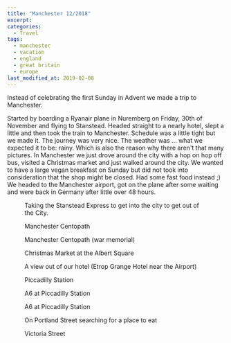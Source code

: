 ```yaml
---
title: "Manchester 12/2018"
excerpt:
categories:
  - Travel
tags:
  - manchester
  - vacation
  - england
  - great britain
  - europe  
last_modified_at: 2019-02-08
---
```

Instead of celebrating the first Sunday in Advent we made a trip to Manchester.

Started by boarding a Ryanair plane in Nuremberg on Friday, 30th of November and flying to Stanstead. Headed straight to a nearly hotel, slept a little and then took the train to Manchester. Schedule was a little tight but we made it. The journey was very nice. The weather was ... what we expected it to be: rainy. Which is also the reason why there aren't that many pictures.
In Manchester we just drove around the city with a hop on hop off bus, visited a Christmas market and just walked around the city. We wanted to have a large vegan breakfast on Sunday but did not took into consideration that the shop might be closed. Had some fast food instead ;) We headed to the Manchester airport, got on the plane after some waiting and were back in Germany after little over 48 hours.

<figure class="align-center"><img src="{{ '/assets/images/manchester2018/IMG_6199.jpg' | absolute_url }}" alt=""><figcaption> Taking the Stanstead Express to get into the city to get out of the City.</figcaption></figure>
<figure class="align-center"><img src="{{ '/assets/images/manchester2018/IMG_6203.jpg' | absolute_url }}" alt=""><figcaption>Manchester Centopath</figcaption></figure>
<figure class="align-center"><img src="{{ '/assets/images/manchester2018/IMG_6205.jpg' | absolute_url }}" alt=""><figcaption>Manchester Centopath (war memorial)</figcaption></figure>
<figure class="align-center"><img src="{{ '/assets/images/manchester2018/IMG_6208.jpg' | absolute_url }}" alt=""><figcaption>Christmas Market at the Albert Square</figcaption></figure>
<figure class="align-center"><img src="{{ '/assets/images/manchester2018/IMG_6211.jpg' | absolute_url }}" alt=""><figcaption>A view out of our hotel (Etrop Grange Hotel near the Airport)</figcaption></figure>
<figure class="align-center"><img src="{{ '/assets/images/manchester2018/IMG_6214.jpg' | absolute_url }}" alt=""><figcaption>Piccadilly Station</figcaption></figure>
<figure class="align-center"><img src="{{ '/assets/images/manchester2018/IMG_6215.jpg' | absolute_url }}" alt=""><figcaption>A6 at Piccadilly Station</figcaption></figure>
<figure class="align-center"><img src="{{ '/assets/images/manchester2018/IMG_6217.jpg' | absolute_url }}" alt=""><figcaption>A6 at Piccadilly Station</figcaption></figure>
<figure class="align-center"><img src="{{ '/assets/images/manchester2018/IMG_6218.jpg' | absolute_url }}" alt=""><figcaption>On Portland Street searching for a place to eat</figcaption></figure>
<figure class="align-center"><img src="{{ '/assets/images/manchester2018/IMG_6221.jpg' | absolute_url }}" alt=""><figcaption>Victoria Street</figcaption></figure>
